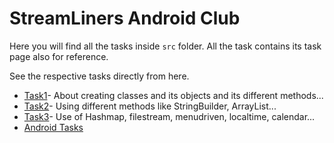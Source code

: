 # StreamLiners Android Club

Here you will find all the tasks inside `src` folder.
All the task contains its task page also for reference.

See the respective tasks directly from here.
- [Task1](https://github.com/Iltwats/StreamLiners/tree/main/src/Task1)- About creating classes and its objects and its different methods...
- [Task2](https://github.com/Iltwats/StreamLiners/tree/main/src/Task2)- Using different methods like StringBuilder, ArrayList...
- [Task3](https://github.com/Iltwats/StreamLiners/tree/main/src/Task3)- Use of Hashmap, filestream, menudriven, localtime, calendar...
- [Android Tasks](https://github.com/Iltwats/StreamLiners/blob/main/Android/README.md)

